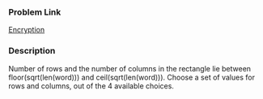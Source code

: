 ### Problem Link
[Encryption](https://www.hackerrank.com/challenges/encryption/problem?h_r=internal-search)

### Description
Number of rows and the number of columns in the rectangle lie between floor(sqrt(len(word))) and ceil(sqrt(len(word))).
Choose a set of values for rows and columns, out of the 4 available choices.
